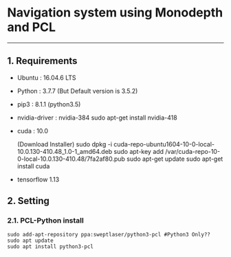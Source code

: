# Navigation system using Monodepth and PCL

<hr/>

## 1. Requirements

* Ubuntu : 16.04.6 LTS
* Python : 3.7.7 (But Default version is 3.5.2) 
* pip3 : 8.1.1 (python3.5)
* nvidia-driver : nvidia-384 
	sudo apt-get install nvidia-418

* cuda : 10.0

	(Download Installer)
	sudo dpkg -i cuda-repo-ubuntu1604-10-0-local-10.0.130-410.48_1.0-1_amd64.deb
	sudo apt-key add /var/cuda-repo-10-0-local-10.0.130-410.48/7fa2af80.pub
	sudo apt-get update
	sudo apt-get install cuda

* tensorflow 1.13

 
## 2. Setting

### 2.1. PCL-Python install
	sudo add-apt-repository ppa:sweptlaser/python3-pcl #Python3 Only??
	sudo apt update
	sudo apt install python3-pcl

